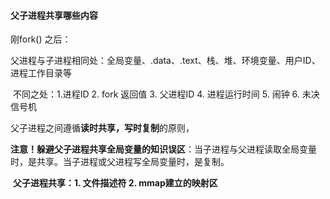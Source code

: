 #### 父子进程共享哪些内容

刚fork() 之后：

​	父进程与子进程相同处：全局变量、.data、.text、栈、堆、环境变量、用户ID、进程工作目录等

​	不同之处：1.进程ID    2. fork 返回值     3. 父进程ID      4. 进程运行时间     5. 闹钟    6. 未决信号机

父子进程之间遵循**读时共享，写时复制**的原则，

**注意！躲避父子进程共享全局变量的知识误区**：当子进程与父进程读取全局变量时，是共享。当子进程或父进程写全局变量时，是复制。

​	**父子进程共享：1. 文件描述符    2. mmap建立的映射区**